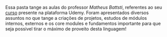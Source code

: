 Essa pasta tange as aulas do professor *Matheus Battsti*, referentes ao seu [curso](https://www.udemy.com/course/nodejs-do-zero-a-maestria-com-diversos-projetos/?couponCode=KEEPLEARNING) presente na plataforma Udemy.
Foram apresentados diversos assuntos no que tange a criações de projetos, estudos de módulos internos, externos e os core modules e fundamentos importante para que seja possivel tirar o máximo de proveito desta linguagem!